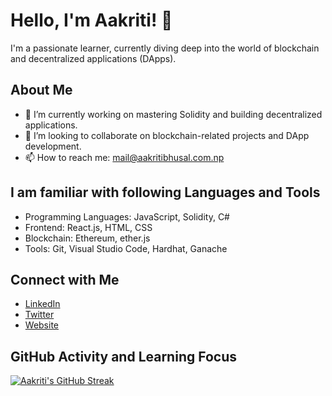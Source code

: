 # Hello, I'm Aakriti! 👋

I'm a passionate learner, currently diving deep into the world of blockchain and decentralized applications (DApps).

## About Me

- 🔭 I’m currently working on mastering Solidity and building decentralized applications.
- 👯 I’m looking to collaborate on blockchain-related projects and DApp development.
- 📫 How to reach me: mail@aakritibhusal.com.np

## I am familiar with following Languages and Tools

- Programming Languages: JavaScript, Solidity, C#
- Frontend: React.js, HTML, CSS
- Blockchain: Ethereum, ether.js
- Tools: Git, Visual Studio Code, Hardhat, Ganache

## Connect with Me

- [LinkedIn](https://www.linkedin.com/in/aakriti-bhusal-39b8912a4/)
- [Twitter](https://twitter.com/aak_ritie)
- [Website](https://aakritibhusal.com.np/)
  
## GitHub Activity and Learning Focus

[![Aakriti's GitHub Streak](https://github-readme-streak-stats.herokuapp.com/?user=aak-ritie)](https://github.com/aak-ritie)

